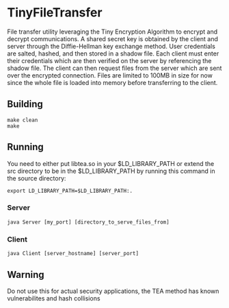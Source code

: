 # TinyFileTransfer
File transfer utility leveraging the Tiny Encryption Algorithm to encrypt and decrypt communications.
A shared secret key is obtained by the client and server through the Diffie-Hellman key exchange method.
User credentials are salted, hashed, and then stored in a shadow file. Each client must enter their credentials which are then verified on the server by referencing the shadow file.
The client can then request files from the server which are sent over the encrypted connection.
Files are limited to 100MB in size for now since the whole file is loaded into memory before transferring to the client.

## Building
    make clean
    make
    
## Running
You need to either put libtea.so in your $LD_LIBRARY_PATH or extend the src directory to be in the $LD_LIBRARY_PATH by running this command in the source directory:

    export LD_LIBRARY_PATH=$LD_LIBRARY_PATH:.

### Server
    java Server [my_port] [directory_to_serve_files_from]
    
### Client
    java Client [server_hostname] [server_port]
    
## Warning
Do not use this for actual security applications, the TEA method has known vulnerabilites and hash collisions
